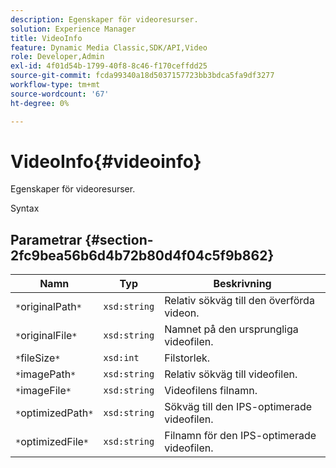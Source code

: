 ```yaml
---
description: Egenskaper för videoresurser.
solution: Experience Manager
title: VideoInfo
feature: Dynamic Media Classic,SDK/API,Video
role: Developer,Admin
exl-id: 4f01d54b-1799-40f8-8c46-f170ceffdd25
source-git-commit: fcda99340a18d5037157723bb3bdca5fa9df3277
workflow-type: tm+mt
source-wordcount: '67'
ht-degree: 0%

---
```


# VideoInfo{#videoinfo}

Egenskaper för videoresurser.

Syntax

## Parametrar {#section-2fc9bea56b6d4b72b80d4f04c5f9b862}

| Namn | Typ | Beskrivning |
|---|---|---|
| `*`originalPath`*` | `xsd:string` | Relativ sökväg till den överförda videon. |
| `*`originalFile`*` | `xsd:string` | Namnet på den ursprungliga videofilen. |
| `*`fileSize`*` | `xsd:int` | Filstorlek. |
| `*`imagePath`*` | `xsd:string` | Relativ sökväg till videofilen. |
| `*`imageFile`*` | `xsd:string` | Videofilens filnamn. |
| `*`optimizedPath`*` | `xsd:string` | Sökväg till den IPS-optimerade videofilen. |
| `*`optimizedFile`*` | `xsd:string` | Filnamn för den IPS-optimerade videofilen. |
